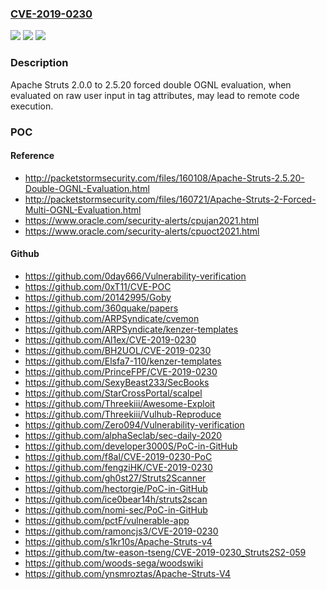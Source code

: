 ### [CVE-2019-0230](https://cve.mitre.org/cgi-bin/cvename.cgi?name=CVE-2019-0230)
![](https://img.shields.io/static/v1?label=Product&message=Apache%20Struts&color=blue)
![](https://img.shields.io/static/v1?label=Version&message=n%2Fa&color=blue)
![](https://img.shields.io/static/v1?label=Vulnerability&message=Remote%20Code%20Execution&color=brighgreen)

### Description

Apache Struts 2.0.0 to 2.5.20 forced double OGNL evaluation, when evaluated on raw user input in tag attributes, may lead to remote code execution.

### POC

#### Reference
- http://packetstormsecurity.com/files/160108/Apache-Struts-2.5.20-Double-OGNL-Evaluation.html
- http://packetstormsecurity.com/files/160721/Apache-Struts-2-Forced-Multi-OGNL-Evaluation.html
- https://www.oracle.com/security-alerts/cpujan2021.html
- https://www.oracle.com/security-alerts/cpuoct2021.html

#### Github
- https://github.com/0day666/Vulnerability-verification
- https://github.com/0xT11/CVE-POC
- https://github.com/20142995/Goby
- https://github.com/360quake/papers
- https://github.com/ARPSyndicate/cvemon
- https://github.com/ARPSyndicate/kenzer-templates
- https://github.com/Al1ex/CVE-2019-0230
- https://github.com/BH2UOL/CVE-2019-0230
- https://github.com/Elsfa7-110/kenzer-templates
- https://github.com/PrinceFPF/CVE-2019-0230
- https://github.com/SexyBeast233/SecBooks
- https://github.com/StarCrossPortal/scalpel
- https://github.com/Threekiii/Awesome-Exploit
- https://github.com/Threekiii/Vulhub-Reproduce
- https://github.com/Zero094/Vulnerability-verification
- https://github.com/alphaSeclab/sec-daily-2020
- https://github.com/developer3000S/PoC-in-GitHub
- https://github.com/f8al/CVE-2019-0230-PoC
- https://github.com/fengziHK/CVE-2019-0230
- https://github.com/gh0st27/Struts2Scanner
- https://github.com/hectorgie/PoC-in-GitHub
- https://github.com/ice0bear14h/struts2scan
- https://github.com/nomi-sec/PoC-in-GitHub
- https://github.com/pctF/vulnerable-app
- https://github.com/ramoncjs3/CVE-2019-0230
- https://github.com/s1kr10s/Apache-Struts-v4
- https://github.com/tw-eason-tseng/CVE-2019-0230_Struts2S2-059
- https://github.com/woods-sega/woodswiki
- https://github.com/ynsmroztas/Apache-Struts-V4

